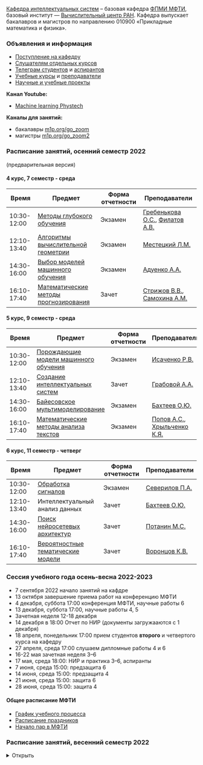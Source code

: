 [Кафедра интеллектуальных систем](/ru/about/) – базовая кафедра [ФПМИ МФТИ](https://fpmi.mipt.ru/master/), базовый институт — [Вычислительный центр РАН](https://www.frccsc.ru/). Кафедра выпускает бакалавров и магистров по направлению 010900 «Прикладные математика и физика». 

### Объявления и информация
- [Поступление на кафедру](/ru/admission/)
- [Слушателям отдельных курсов](/ru/admission/)
- [Телеграм студентов](https://t.me/IS_MIPT) и [аспирантов](https://t.me/+BpMhAW-gWlM5OThi)
- [Учебные курсы](/ru/course/) и [преподаватели](/ru/people/)
- [Научные и учебные проекты](https://m1p.org)

**Канал Youtube:** 
* [Machine learning Phystech](https://www.youtube.com/c/MachineLearningPhystech)

**Каналы для занятий:** 
* бакалавры [m1p.org/go_zoom](https://m1p.org/go_zoom)
* магистры [m1p.org/go_zoom2](https://m1p.org/go_zoom2)

### Расписание занятий, осенний  семестр 2022
(предварительная версия)

#### 4 курс, 7 семестр - среда

| Время | Предмет  | Форма отчетности  | Преподаватели  |
|---|---|---|---|
| 10:30-12:00 | [Методы глубокого обучения](/ru/course/deep_learning/index.html) | Экзамен | [Гребенькова О.С.](/ru/people/grebenkova_os/index.html), [Филатов А.В.](/ru/people/filatov_av/index.html) |
| 12:10-13:40 | [Алгоритмы вычислительной геометрии](/ru/course/computational_geometry/index.html) | Экзамен | [Местецкий Л.М.](/ru/people/mestetskiy_lm/index.html) |
| 14:30-16:00 | [Выбор моделей машинного обучения](/ru/course/bayesian_model_selection/index.html) | Экзамен | [Адуенко А.А.](/ru/people/aduenko_aa/index.html) |
| 16:10-17:40 | [Математические методы прогнозирования](/ru/course/forecasting_methods/index.html) | Зачет | [Стрижов В.В.](/ru/people/strijov_vv/index.html), [Самохина А.М.](/ru/people/samokhina_am/index.html) |

#### 5 курс, 9 семестр - среда

| Время | Предмет  | Форма отчетности  | Преподаватели  |
|---|---|---|---|
| 10:30-12:00 | [Порождающие модели машинного обучения](/ru/course/deep_generative_models/index.html) | Экзамен | [Исаченко Р.В.](/ru/people/isachenko_rv/index.html) |
| 12:10-13:40 | [Создание интеллектуальных систем](/ru/course/rnd_in_ai/index.html) | Зачет | [Грабовой А.А.](/ru/people/grabovoy_av/index.html) |
| 14:30-16:00 | [Байесовское мультимоделирование](/ru/course/bayesian_multimodeling/index.html) | Экзамен | [Бахтеев О.Ю.](/ru/people/bakhteev_oy/index.html) |
| 16:10-17:40 | [Математические методы анализа текстов](/ru/course/natural_language_processing/index.html) | Экзамен | [Попов А.С.](/ru/people/popov_as/index.html), [Хрыльченко К.Я.](/ru/people/khrilchenko_ky/index.html) |

#### 6 курс, 11 семестр - четверг

| Время | Предмет  | Форма отчетности  | Преподаватели  |
|---|---|---|---|
| 10:30-12:00 | [Обработка сигналов](/ru/course/signal_processing/index.html) | Экзамен | [Северилов П.А.](/ru/people/severilov_pa/index.html) |
| 12:10-13:40 | Интеллектуальный анализ данных | Зачет | [Бахтеев О.Ю.](/ru/people/bakhteev_oy/index.html) |
| 14:30-16:00 | [Поиск нейросетевых архитектур]([/ru/course/bayesian_multimodeling/index.html](/ru/course/neural_architecture_search/index.html)) | Зачет | [Потанин М.С.]([/ru/people/potanin_ms/index.html) |
| 16:10-17:40 | [Вероятностные тематические модели](/ru/course/probabilistic_topic_models/index.html) | Зачет | [Воронцов К.В.](/ru/people/vorontsov_kv/index.html) |

### Сессия учебного года осень-весна 2022-2023
- 7 сентября 2022 начало занятий на кафдре
- 13 октября завершение приема работ на конференцию МФТИ
- 4 декабря, суббота 17:00 конференция МФТИ, научные работы 6
- 13 декабря, суббота 17:00, научные работы 4, 5
- Зачетная неделя 12-18 декабря
- 14 декабря в 18:00 Отчет по НИР (документы загружааются с 1 декабря)
- 18 апреля, понедельник 17:00 прием студентов __второго__ и четвертого курса на кафедру
- 27 апреля, среда 17:00 слушаем дипломные работы 4 и 6
- 16-22 мая зачетная неделя 3–6
- 17 мая, среда 18:00: НИР и практика 3–6, аспиранты
- 7 июня, среда 15:00: предзащита 6
- 14 июня, среда 15:00: предзащита 4
- 21 июня, среда 15:00: защита 6
- 28 июня, среда 15:00: защита 4

#### Общее расписание МФТИ
- [График учебного процесса](https://mipt.ru/about/departments/uchebniy/schedule/study/)
- [Расписание праздников](https://mipt.ru/about/departments/uchebniy/schedule/study/)
- [Начало пар в МФТИ](https://mipt.ru/about/departments/uchebniy/schedule/study/)

### Расписание занятий, весенний семестр 2022
<details><summary>Открыть</summary>

#### 3 курс, 6 семестр – четверг
- 10:30–12:00,	[Моя первая научная статья](/ru/course/automation_scientific_research/index.html), дифф. зач. ([Стрижов В.В.](/ru/people/strijov_vv/index.html), [Грабовой А.В.](/ru/people/grabovoy_av/index.html))
- 12:10–13:40,	[Введение в машинное обучение](/ru/course/introduction_machine_learning/index.html), дифф. зач. ([Грабовой А.В.](/ru/people/grabovoy_av/index.html), [Воронцов К.В.](/ru/people/vorontsov_kv/index.html))
- 14:30–16:00,	[Практикум по программированию на языке Питон](https://github.com/MelLain/mipt-python), зачет ([Апишев М.А.](people/apishev_ma/index.html))
- 16:10–17:40,	[Создание интеллектуальных систем](/ru/course/rnd_in_ai/index.html) ([Грабовой А.В.](people/grabovoy_av/index.html))
- 16:10–17:40,	Научный семинар по специальности, дифф. зач. (Стрижов, руководители НИР)

#### 4 курс, 8 семестр – среда
- 10:30–12:00,	[Математические методы прогнозирования](/ru/course/forecasting_methods/index.html), экзамен ([Стрижов В.В.](/ru/people/strijov_vv/index.html))
- 12:10–13:40,	[Анализ и распознавание изображений](/ru/course/image_processing_recognition/index.html), дифф. зач. ([Местецкий Л.М.](/ru/people/mestetskiy_lm/index.html))
- 14:30–16:00,	[Выбор моделей машинного обучения](/ru/course/bayesian_model_selection/index.html), экзамен ([Адуенко А.А.](/ru/people/aduenko_aa/index.html))
- 16:10–17:40,	[Анализ сетей и текстов](/ru/course/networks_text_analysis/index.html), дифф. зач. ([Майсурадзе А.И.](/ru/people/meysuradze_ai/index.html))

#### 5 курс, 10 семестр – среда
- 10:30–12:00,	[Обработка сигналов](/ru/course/signal_processing/index.html), экзамен ([Стрижов В.В.](/ru/people/strijov_vv/index.html))
- 12:10–13:40,	[Биоинформатика](/ru/course/bioinformatics/index.html), экзамен ([Торшин И.Ю.](/ru/people/torshin_iy/index.html))
- 14:30–16:00,	[Байесовское мультимоделирование](/ru/course/bayesian_multimodeling/index.html) ([Бахтеев О.Ю.](/ru/people/bakhteev_oy/index.html))
- 16:10–17:40,	[Порождающие модели машинного обучения](/ru/course/deep_generative_models/index.html), экзамен ([Исаченко Р.В.](/ru/people/isachenko_rv/index.html))
- 17:50–19:20,	[Программная инженерия](/ru/course/software_engineering_data_analysis/index.html), дифф. зач. ([Хританков А.С.](/ru/people/khritankov_as/index.html))

</details>
